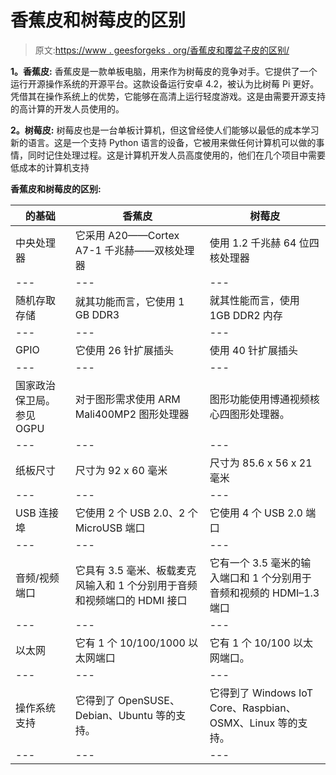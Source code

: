 # 香蕉皮和树莓皮的区别

> 原文:[https://www . geesforgeks . org/香蕉皮和覆盆子皮的区别/](https://www.geeksforgeeks.org/difference-between-banana-pi-and-raspberry-pi/)

**1。香蕉皮:**
香蕉皮是一款单板电脑，用来作为树莓皮的竞争对手。它提供了一个运行开源操作系统的开源平台。这款设备运行安卓 4.2，被认为比树莓 Pi 更好。凭借其在操作系统上的优势，它能够在高清上运行轻度游戏。这是由需要开源支持的高计算的开发人员使用的。

**2。树莓皮:**
树莓皮也是一台单板计算机，但这曾经使人们能够以最低的成本学习新的语言。这是一个支持 Python 语言的设备，它被用来做任何计算机可以做的事情，同时记住处理过程。这是计算机开发人员高度使用的，他们在几个项目中需要低成本的计算机支持

**香蕉皮和树莓皮的区别:**

<center>

| 的基础 | 香蕉皮 | 树莓皮 |
| --- | --- | --- |
| 中央处理器 | 它采用 A20——Cortex A7-1 千兆赫——双核处理器 | 使用 1.2 千兆赫 64 位四核处理器 |
| --- | --- | --- |
| 随机存取存储 | 就其功能而言，它使用 1 GB DDR3 | 就其性能而言，使用 1GB DDR2 内存 |
| --- | --- | --- |
| GPIO | 它使用 26 针扩展插头 | 使用 40 针扩展插头 |
| --- | --- | --- |
| 国家政治保卫局。参见 OGPU | 对于图形需求使用 ARM Mali400MP2 图形处理器 | 图形功能使用博通视频核心四图形处理器。 |
| --- | --- | --- |
| 纸板尺寸 | 尺寸为 92 x 60 毫米 | 尺寸为 85.6 x 56 x 21 毫米 |
| --- | --- | --- |
| USB 连接埠 | 它使用 2 个 USB 2.0、2 个 MicroUSB 端口 | 它使用 4 个 USB 2.0 端口 |
| --- | --- | --- |
| 音频/视频端口 | 它具有 3.5 毫米、板载麦克风输入和 1 个分别用于音频和视频端口的 HDMI 接口 | 它有一个 3.5 毫米的输入端口和 1 个分别用于音频和视频的 HDMI–1.3 端口 |
| --- | --- | --- |
| 以太网 | 它有 1 个 10/100/1000 以太网端口 | 它有 1 个 10/100 以太网端口。 |
| --- | --- | --- |
| 操作系统支持 | 它得到了 OpenSUSE、Debian、Ubuntu 等的支持。 | 它得到了 Windows IoT Core、Raspbian、OSMX、Linux 等的支持。 |
| --- | --- | --- |

</center>